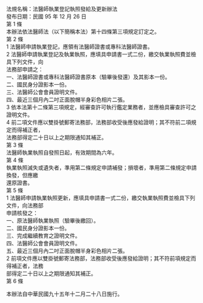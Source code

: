 法規名稱：法醫師執業登記執照發給及更新辦法  
發布日期：民國 95 年 12 月 26 日  
第 1 條  
本辦法依法醫師法（以下簡稱本法）第十四條第三項規定訂定之。  
第 2 條  
1 法醫師申請執業登記，應領有法醫師證書或專科法醫師證書。  
2 法醫師申請執業登記及執業執照，應填具申請書一式二份，繳交執業執照費並檢具下列文件，向  
法務部申請之：  
一、法醫師證書或專科法醫師證書原本（驗畢後發還）及其影本一份。  
二、國民身分證影本一份。  
三、法醫師公會會員證明文件。  
四、最近三個月內二吋正面脫帽半身彩色相片二張。  
3 依本法第十二條第三項規定，經審查許可執行鑑定業務者，並應檢具審查許可之證明文件。  
4 前二項文件應以雙掛號郵寄法務部，法務部收受後應發給證明；其不符前二項規定而得補正者，  
法務部得定二十日以上之期限通知其補正。  
第 3 條  
法醫師執業執照自發照日起，有效期間為六年。  
第 4 條  
執業執照滅失或遺失者，準用第二條規定申請補發；損壞者，準用第二條規定申請換發，但應繳  
還原證書。  
第 5 條  
1 法醫師申請執業執照更新，應填具申請書一式二份，繳交執業執照費並檢具下列文件，向法務部  
申請核發之：  
一、原法醫師執業執照（驗畢後繳回）。  
二、國民身分證影本一份。  
三、完成繼續教育之證明文件。  
四、法醫師公會會員證明文件。  
五、最近三個月內二吋正面脫帽半身彩色相片二張。  
2 前項文件應以雙掛號郵寄法務部，法務部收受後應發給證明；其不符前項規定而得補正者，法務  
部得定二十日以上之期限通知其補正。  
第 6 條  


本辦法自中華民國九十五年十二月二十八日施行。  


